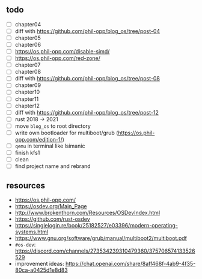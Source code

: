 ## todo

-   [ ] chapter04
-   [ ] diff with https://github.com/phil-opp/blog_os/tree/post-04
-   [ ] chapter05
-   [ ] chapter06
-   [ ] https://os.phil-opp.com/disable-simd/
-   [ ] https://os.phil-opp.com/red-zone/
-   [ ] chapter07
-   [ ] chapter08
-   [ ] diff with https://github.com/phil-opp/blog_os/tree/post-08
-   [ ] chapter09
-   [ ] chapter10
-   [ ] chapter11
-   [ ] chapter12
-   [ ] diff with https://github.com/phil-opp/blog_os/tree/post-12
-   [ ] rust 2018 → 2021
-   [ ] move `blog_os` to root directory
-   [ ] write own bootloader for multiboot/grub (https://os.phil-opp.com/edition-1/)
-   [ ] `qemu` in terminal like lsimanic
-   [ ] finish kfs1
-   [ ] clean
-   [ ] find project name and rebrand

## resources

-   https://os.phil-opp.com/
-   https://osdev.org/Main_Page
-   http://www.brokenthorn.com/Resources/OSDevIndex.html
-   https://github.com/rust-osdev
-   https://singlelogin.re/book/25182527/e03396/modern-operating-systems.html
-   https://www.gnu.org/software/grub/manual/multiboot2/multiboot.pdf
-   `#os-dev`: https://discord.com/channels/273534239310479360/375706574133526529
-   improvement ideas: https://chat.openai.com/share/8aff468f-4ab9-4f35-80ca-a0425d1e8d83
